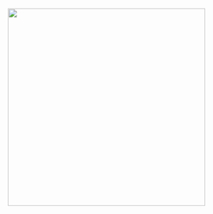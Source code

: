 <h1 align="center">
<img src="https://im.ezgif.com/tmp/ezgif-1-570046cb935b.gif" width="400">
</h1>
